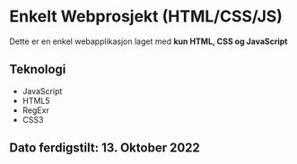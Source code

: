 # Enkelt Webprosjekt (HTML/CSS/JS)

Dette er en enkel webapplikasjon laget med **kun HTML, CSS og JavaScript**

## Teknologi
- JavaScript
- HTML5
- RegExr
- CSS3

## Dato ferdigstilt: 13. Oktober 2022
